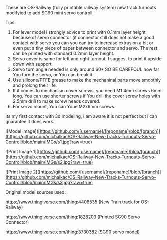 These are OS-Railway (fully printable railway system) new track turnouts modifyied to add SG90 mini servo controll.

Tips:

1. For lever model i strongly advice to print with 0.1mm layer height because of servo connector (if connector still does not make a good contact with servo you can you can try to increase extrusion a bit or even put a tiny piece of paper between connector and servo. The rest can be printed with standard 0.2mm layer height.
2. Servo cover is same for left and right turnout. I suggest to print it upside down with support.
3. Servo turn angle needed is only around 60* SO BE CAREFOUL how far You turn the servo, or You can break it.
4. Use silicone/PTFE grease to make the mechaninal parts move smoothly and prolong their life.
5. If it comes to mechanism cover screws, you need M1.4mm screws 6mm long. You can use shorter screws if You drill the cover screw holes with 2.5mm drill to make screw heads covered.
6. For servo mount, You can Youe M2x6mm screws.

Its my first contact with 3d modeling, i am aware it is not perfect but i can guarantee it does work.  

![Model image]([https://github.com/[username]/[reponame]/blob/[branch]](https://github.com/michalkac/OS-Railway-New-Tracks-Turnouts-Servo-Controll/blob/main/IMGs/s1.jpg?raw=true)

![Print Image 1]([https://github.com/[username]/[reponame]/blob/[branch]](https://github.com/michalkac/OS-Railway-New-Tracks-Turnouts-Servo-Controll/blob/main/IMGs/s2.jpg?raw=true)

![Print Image 2]([https://github.com/[username]/[reponame]/blob/[branch]](https://github.com/michalkac/OS-Railway-New-Tracks-Turnouts-Servo-Controll/blob/main/IMGs/s3.jpg?raw=true)

Original model sources used:

https://www.thingiverse.com/thing:4408535 (New Train track for OS-Railway)

https://www.thingiverse.com/thing:1828203 (Printed SG90 Servo Connector)

https://www.thingiverse.com/thing:3730382 (SG90 servo model)
